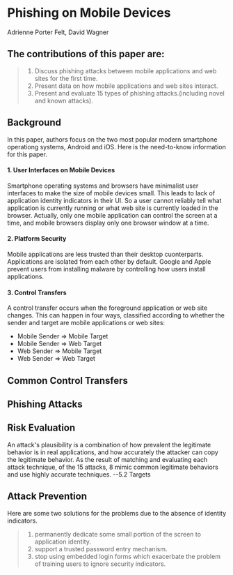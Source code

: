 Phishing on Mobile Devices
====
Adrienne Porter Felt, David Wagner

## The contributions of this paper are:
> 1. Discuss phishing attacks between mobile applications and web sites for the first time.
> 2. Present data on how mobile applications and web sites interact.
> 3. Present and evaluate 15 types of phishing attacks.(including novel and known attacks).

## Background
  In this paper, authors focus on the two most popular modern smartphone operationg systems, Android and iOS.
  Here is the need-to-know information for this paper.

#### 1. User Interfaces on Mobile Devices
  Smartphone operating systems and browsers have minimalist user interfaces to make the size of mobile devices small.
  This leads to lack of application identity indicators in their UI.
  So a user cannot reliably tell what application is currently running or what web site is currently loaded in the browser.
  Actually, only one mobile application can control the screen at a time,
  and mobile browsers display only one browser window at a time.
  
#### 2. Platform Security
  Mobile applications are less trusted than their desktop cuonterparts.
  Applications are isolated from each other by default.
  Google and Apple prevent users from installing malware by controlling how users install applications.
  
#### 3. Control Transfers
  A control transfer occurs when the foreground application or web site changes.
  This can happen in four ways, classified according to whether the sender and target are mobile applications or web sites:
  - Mobile Sender ⇒ Mobile Target
  - Mobile Sender ⇒ Web Target
  - Web Sender ⇒ Mobile Target
  - Web Sender ⇒ Web Target

## Common Control Transfers

## Phishing Attacks

## Risk Evaluation
  An attack's plausibility is a combination of how prevalent the legitimate behavior is in real applications, and how accurately the attacker can copy the legitimate behavior. As the result of matching and evaluating each attack technique, of the 15 attacks, 8 mimic common legitimate behaviors and use highly accurate techniques.
  --5.2 Targets
  
 
## Attack Prevention
  Here are some two solutions for the problems due to the absence of identity indicators.
  > 1. permanently dedicate some small portion of the screen to application identity.  
  > 2. support a trusted password entry mechanism.  
  > 3. stop using embedded login forms which exacerbate the problem of training users to ignore security indicators.  
